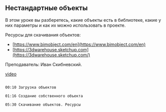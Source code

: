 ## Нестандартные объекты

В этом уроке вы разберетесь, какие объекты есть в библиотеке, какие у них параметры и как их можно использовать в проекте. 

Ресурсы для скачивания объектов:

- [https://www.bimobject.com/en](https://www.bimobject.com/en)
- [https://3dwarehouse.sketchup.com](https://3dwarehouse.sketchup.com/)

Преподаватель: Иван Скибневский. 

[video](https://player.softculture.cc/embed/online/ARC/ARC_59.21.12_L7-8_How_to_Create_Objects)

```chapters

00:10 Загрузка объектов

01:16 Создание собственного объекта

05:30 Скачивание объектов. Ресурсы

```